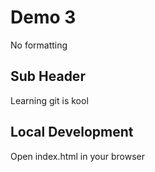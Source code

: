 # Demo 3

No formatting

## Sub Header

Learning git is kool

## Local Development

Open index.html in your browser
